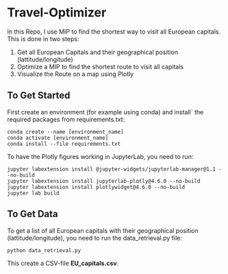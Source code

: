 # Travel-Optimizer

In this Repo, I use MIP to find the shortest way to visit all European capitals. This is done in two steps:

1. Get all European Capitals and their geographical position (lattitude/longitude)
2. Optimize a MIP to find the shortest route to visit all capitals
3. Visualize the Route on a map using Plotly

## To Get Started

First create an environment (for example using conda) and install` the required packages from requirements.txt:

```
conda create --name [environment_name]
conda activate [environment_name]
conda install --file requirements.txt
```

To have the Plotly figures working in JupyterLab, you need to run:

```
jupyter labextension install @jupyter-widgets/jupyterlab-manager@1.1 --no-build
jupyter labextension install jupyterlab-plotly@4.6.0 --no-build
jupyter labextension install plotlywidget@4.6.0 --no-build
jupyter lab build
```

## To Get Data
To get a list of all European capitals with their geographical position (lattitude/longitude), you need to run the data_retrieval.py file:

```
python data_retrieval.py
```

This create a CSV-file **EU_capitals.csv**.
